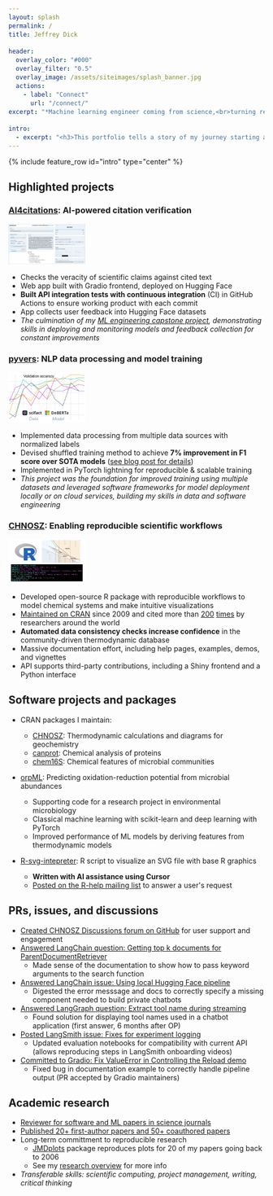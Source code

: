 ```yaml
---
layout: splash
permalink: /
title: Jeffrey Dick

header:
  overlay_color: "#000"
  overlay_filter: "0.5"
  overlay_image: /assets/siteimages/splash_banner.jpg
  actions:
    - label: "Connect"
      url: "/connect/"
excerpt: "*Machine learning engineer coming from science,<br>turning research into seriously useful apps*"

intro: 
  - excerpt: "<h3>This portfolio tells a story of my journey starting as a scientist making software<br>and using data, to becoming an ML engineeer building reliable systems for industry</h3>"
---
```


{% include feature_row id="intro" type="center" %}

## Highlighted projects

### [AI4citations](https://github.com/jedick/AI4citations): AI-powered citation verification

<img src="/assets/siteimages/AI4citations_screenshot.png" alt="AI4citations screenshot" style="width:30%;"/>

- Checks the veracity of scientific claims against cited text
- Web app built with Gradio frontend, deployed on Hugging Face
- **Built API integration tests with continuous integration** (CI) in GitHub Actions to ensure working product with each commit
- App collects user feedback into Hugging Face datasets
- *The culmination of my [ML engineering capstone project](https://github.com/jedick/MLE-capstone-project), demonstrating skills in deploying and monitoring models and feedback collection for constant improvements*

### [pyvers](https://github.com/jedick/pyvers): NLP data processing and model training

<img src="/assets/siteimages/pyvers_banner.png" alt="pyvers banner" style="width:30%;"/>

- Implemented data processing from multiple data sources with normalized labels
- Devised shuffled training method to achieve **7% improvement in F1 score over SOTA models** ([see blog post for details](blog/experimenting-with-transformer-models-for-citation-verification/))
- Implemented in PyTorch lightning for reproducible & scalable training
- *This project was the foundation for improved training using multiple datasets and leveraged software frameworks for model deployment locally or on cloud services, building my skills in data and software engineering*

### [CHNOSZ](https://chnosz.net): Enabling reproducible scientific workflows

<img src="/assets/siteimages/CHNOSZ_banner.png" alt="CHNOSZ banner" style="width:30%;"/>

- Developed open-source R package with reproducible workflows to model chemical systems and make intuitive visualizations
- [Maintained on CRAN](https://cran.r-project.org/package=CHNOSZ) since 2009 and cited more than [200](https://scholar.google.com/scholar?cites=18385152422710735148&as_sdt=2005&sciodt=0,5&hl=en) [times](https://scholar.google.com/scholar?cites=8675465244739999021&as_sdt=2005&sciodt=0,5&hl=en) by researchers around the world
- **Automated data consistency checks increase confidence** in the community-driven thermodynamic database
- Massive documentation effort, including help pages, examples, demos, and vignettes
- API supports third-party contributions, including a Shiny frontend and a Python interface

## Software projects and packages

- CRAN packages I maintain:
  - [CHNOSZ](https://doi.org/10.32614/CRAN.package.CHNOSZ): Thermodynamic calculations and diagrams for geochemistry
  - [canprot](https://doi.org/10.32614/CRAN.package.canprot): Chemical analysis of proteins
  - [chem16S](https://doi.org/10.32614/CRAN.package.chem16S): Chemical features of microbial communities

- [orpML](https://github.com/jedick/orpML): Predicting oxidation-reduction potential from microbial abundances
  - Supporting code for a research project in environmental microbiology
  - Classical machine learning with scikit-learn and deep learning with PyTorch
  - Improved performance of ML models by deriving features from thermodynamic models

- [R-svg-intepreter](https://github.com/jedick/R-svg-interpreter): R script to visualize an SVG file with base R graphics
  - **Written with AI assistance using Cursor**
  - [Posted on the R-help mailing list](https://stat.ethz.ch/pipermail/r-help/2025-July/481079.html) to answer a user's request

## PRs, issues, and discussions

- [Created CHNOSZ Discussions forum on GitHub](https://github.com/jedick/CHNOSZ/discussions) for user support and engagement
- [Answered LangChain question: Getting top k documents for ParentDocumentRetriever](https://github.com/langchain-ai/langchain/discussions/17582)
  - Made sense of the documentation to show how to pass keyword arguments to the search function
- [Answered LangChain issue: Using local Hugging Face pipeline](https://github.com/langchain-ai/langchain/issues/31324)
  - Digested the error messsage and docs to correctly specify a missing component needed to build private chatbots
- [Answered LangGraph question: Extract tool name during streaming](https://github.com/langchain-ai/langgraph/discussions/3042)
  - Found solution for displaying tool names used in a chatbot application (first answer, 6 months after OP)
- [Posted LangSmith issue: Fixes for experiment logging](https://github.com/nhuang-lc/langsmith-onboarding/issues/2)
  - Updated evaluation notebooks for compatibility with current API (allows reproducing steps in LangSmith onboarding videos)
- [Committed to Gradio: Fix ValueError in Controlling the Reload demo](https://github.com/gradio-app/gradio/pull/11220)
  - Fixed bug in documentation example to correctly handle pipeline output (PR accepted by Gradio maintainers)

## Academic research

- [Reviewer for software and ML papers in science journals](https://webofscience.clarivate.cn/wos/author/record/K-1619-2013)
- [Published 20+ first-author papers and 50+ coauthored papers](http://scholar.google.com/scholar?hl=en)
- Long-term committment to reproducible research
  - [JMDplots](https://github.com/jedick/JMDplots) package reproduces plots for 20 of my papers going back to 2006
  - See my [research overview](https://chnosz.net/jeff) for more info
- *Transferable skills: scientific computing, project management, writing, critical thinking*
